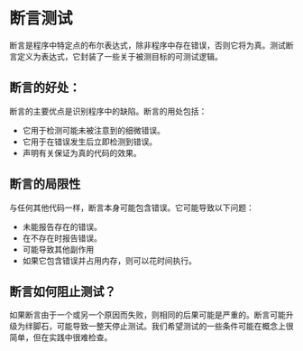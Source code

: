 # 断言测试

断言是程序中特定点的布尔表达式，除非程序中存在错误，否则它将为真。测试断言定义为表达式，它封装了一些关于被测目标的可测试逻辑。

## 断言的好处：

断言的主要优点是识别程序中的缺陷。断言的用处包括：

* 它用于检测可能未被注意到的细微错误。
* 它用于在错误发生后立即检测到错误。
* 声明有关保证为真的代码的效果。

## 断言的局限性

与任何其他代码一样，断言本身可能包含错误。它可能导致以下问题：

* 未能报告存在的错误。
* 在不存在时报告错误。
* 可能导致其他副作用
* 如果它包含错误并占用内存，则可以花时间执行。

## 断言如何阻止测试？

如果断言由于一个或另一个原因而失败，则相同的后果可能是严重的。断言可能升级为绊脚石，可能导致一整天停止测试。我们希望测试的一些条件可能在概念上很简单，但在实践中很难检查。
